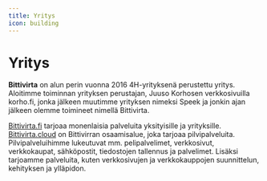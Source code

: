 ```yaml
---
title: Yritys
icon: building
---
```


# Yritys

**Bittivirta** on alun perin vuonna 2016 4H-yrityksenä perustettu yritys. Aloitimme toiminnan yrityksen perustajan, Juuso Korhosen verkkosivuilla korho.fi, jonka jälkeen muutimme yrityksen nimeksi Speek ja jonkin ajan jälkeen olemme toimineet nimellä Bittivirta.

[Bittivirta.fi](https://bittivirta.fi) tarjoaa monenlaisia palveluita yksityisille ja yrityksille. [Bittivirta.cloud](https://bittivirta.cloud) on Bittivirran osaamisalue, joka tarjoaa pilvipalveluita. Pilvipalveluihimme lukeutuvat mm. pelipalvelimet, verkkosivut, verkkokaupat, sähköpostit, tiedostojen tallennus ja palvelimet. Lisäksi tarjoamme palveluita, kuten verkkosivujen ja verkkokauppojen suunnittelun, kehityksen ja ylläpidon.